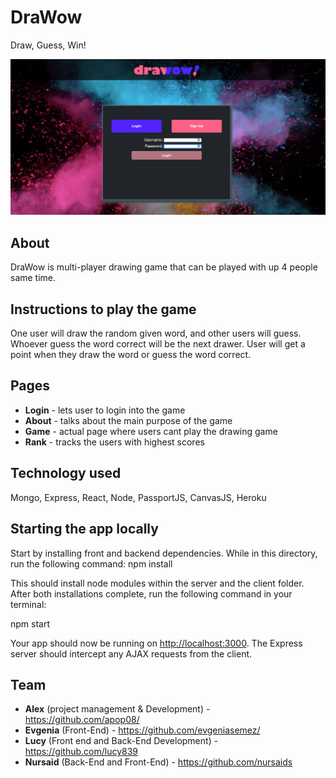 # DraWow
Draw, Guess, Win!

![Screenshot](/gameScreenshot.png)

## About 

DraWow is multi-player drawing game that can be played with up 4 people same time.

## Instructions to play the game
 One user will draw the random given word, and other users will guess. 
Whoever guess the word correct will be the next drawer. User will get a point 
when they draw the word or guess the word correct.

## Pages
- **Login** - lets user to login into the game 
- **About** - talks about the main purpose of the game
- **Game** - actual page where users cant play the drawing game
- **Rank** - tracks the users with highest scores

## Technology used

Mongo, Express, React, Node, PassportJS, CanvasJS, Heroku

## Starting the app locally

Start by installing front and backend dependencies. While in this directory, run the following command:
npm install

This should install node modules within the server and the client folder.
After both installations complete, run the following command in your terminal:

npm start

Your app should now be running on <http://localhost:3000>. The Express server should intercept any AJAX requests from the client.

## Team
- **Alex** (project management & Development) - <a href="https://github.com/apop08/" target="_blank">https://github.com/apop08/</a>
- **Evgenia** (Front-End) - <a href="https://github.com/evgeniasemez/" target="_blank">https://github.com/evgeniasemez/</a>
- **Lucy** (Front end and Back-End Development) - <a href="https://github.com/lucy839" target="_blank">https://github.com/lucy839</a>
- **Nursaid** (Back-End and Front-End) - <a href="https://github.com/nursaids" target="_blank">https://github.com/nursaids</a>
